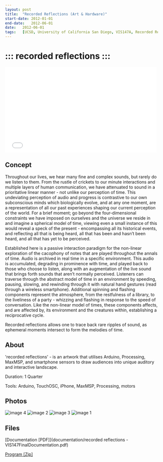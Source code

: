 ```yaml
---
layout:	post
title:	"Recorded Reflections (Art & Hardware)"
start-date:	2012-01-01
end-date:	2012-06-01
date:	2012-06-01
tags:	[UCSD, University of California San Diego, VIS147A, Recorded Reflections, Arduino, Electronic Technologies]
---
```


# ::: recorded reflections :::

<iframe src="//player.vimeo.com/video/39046816" width="500" height="281" frameborder="0" webkitallowfullscreen mozallowfullscreen allowfullscreen></iframe>

## Concept

Throughout our lives, we hear many fine and complex sounds, but rarely do we listen to them. From the rustle of crickets to our minute interactions and multiple layers of human communication, we have attenuated to sound in a prioritative linear manner - not unlike our perception of time. This undeviating perception of audio and progress is contrastive to our own subconscious minds which biologically evolve, and at any one moment, are a representation of all our past experiences shaping our current perception of the world. For a brief moment; go beyond the four-dimensional constraints we have imposed on ourselves and the universe we reside in and imagine a spherical model of time, viewing even a small instance of this would reveal a speck of the present - encompassing all its historical events, and reflecting all that is being heard, all that has been and hasn’t been heard, and all that has yet to be perceived.

Established here is a passive interaction paradigm for the non-linear exploration of the cacophony of notes that are played throughout the annals of time. Audio is archived in real time in a specific environment. This audio is accumulated, degrading in prominence with time, and played back to those who choose to listen, along with an augmentation of the live sound that brings forth sounds that aren’t normally perceived. Listeners can traverse through the abstract model of time in an environment by speeding, pausing, slowing, and rewinding through it with natural hand gestures (read through a wireless smartphone). Additional spinning and flashing components represent the atmosphere, from the restfulness of a library, to the liveliness of a party - whizzing and flashing in response to the speed of conversation. Like the non-linear model of times, these components affects, and are affected by, its environment and the creatures within, establishing a reciprocative cycle.

Recorded reflections allows one to trace back rare ripples of sound, as ephemeral moments intersect to form the melodies of time.

## About

'recorded reflections' - is an artwork that utilises Arduino, Processing, MaxMSP, and smartphone sensors to draw audiences into unique auditory and interactive landscape.

Duration: 1 Quarter

Tools: Arduino, TouchOSC, iPhone, MaxMSP, Processing, motors

## Photos

![image 4](images/DSC_0077.jpg)
![image 2](images/DSC_0052.jpg)
![image 3](images/DSC_0076.jpg)
![image 1](images/DSC_0048.jpg)

## Files

[Documentation [PDF]](documentation/recorded reflections - VIS147FinalDocumentation.pdf)

[Program [Zip]](program.zip)